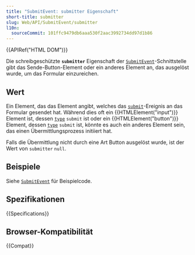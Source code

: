 ```yaml
---
title: "SubmitEvent: submitter Eigenschaft"
short-title: submitter
slug: Web/API/SubmitEvent/submitter
l10n:
  sourceCommit: 101ffc9479db6aaa530f2aac3992734dd97d1b86
---
```


{{APIRef("HTML DOM")}}

Die schreibgeschützte **`submitter`** Eigenschaft der [`SubmitEvent`](/de/docs/Web/API/SubmitEvent)-Schnittstelle gibt das Sende-Button-Element oder ein anderes Element an, das ausgelöst wurde, um das Formular einzureichen.

## Wert

Ein Element, das das Element angibt, welches das [`submit`](/de/docs/Web/API/HTMLFormElement/submit_event)-Ereignis an das Formular gesendet hat. Während dies oft ein {{HTMLElement("input")}} Element ist, dessen [`type`](/de/docs/Web/HTML/Element/input#type) `submit` ist oder ein {{HTMLElement("button")}} Element, dessen [`type`](/de/docs/Web/HTML/Element/input#type) `submit` ist, könnte es auch ein anderes Element sein, das einen Übermittlungsprozess initiiert hat.

Falls die Übermittlung nicht durch eine Art Button ausgelöst wurde, ist der Wert von `submitter` `null`.

## Beispiele

Siehe [`SubmitEvent`](/de/docs/Web/API/SubmitEvent#examples) für Beispielcode.

## Spezifikationen

{{Specifications}}

## Browser-Kompatibilität

{{Compat}}
